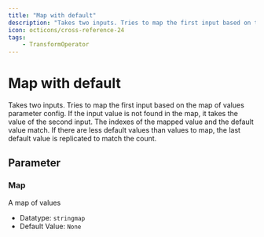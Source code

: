 ```yaml
---
title: "Map with default"
description: "Takes two inputs. Tries to map the first input based on the map of values parameter config. If the input value is not found in the map, it takes the value of the second input."
icon: octicons/cross-reference-24
tags: 
    - TransformOperator
---
```

# Map with default
<!-- This file was generated - DO NOT CHANGE IT MANUALLY -->



Takes two inputs.
Tries to map the first input based on the map of values parameter config.
If the input value is not found in the map, it takes the value of the second input.
The indexes of the mapped value and the default value match. If there are less default values than
values to map, the last default value is replicated to match the count.


## Parameter

### Map

A map of values

- Datatype: `stringmap`
- Default Value: `None`



